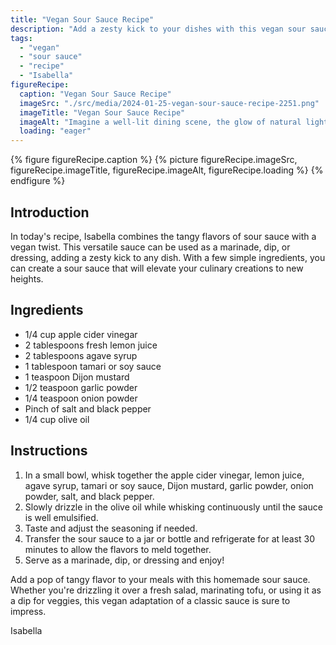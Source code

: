 ```yaml
---
title: "Vegan Sour Sauce Recipe"
description: "Add a zesty kick to your dishes with this vegan sour sauce recipe. Perfect as a marinade, dip, or dressing, it's a tangy and flavorful addition to any meal."
tags:
  - "vegan"
  - "sour sauce"
  - "recipe"
  - "Isabella"
figureRecipe: 
  caption: "Vegan Sour Sauce Recipe"
  imageSrc: "./src/media/2024-01-25-vegan-sour-sauce-recipe-2251.png"
  imageTitle: "Vegan Sour Sauce Recipe"
  imageAlt: "Imagine a well-lit dining scene, the glow of natural light emphasizing an array of mouth-watering dishes laid across the table. A women stands proudly, presenting her homemade vegan sour sauce, it's vibrancy standing out in the center of the table. Arranged around it, bowls of fresh vegetables, blocks of tofu, and colorful salads wait to be enhanced by the sauce's tangy flavour. The sauce, its base consisting of bright apple cider vinegar, freshly squeezed lemon juice, golden agave syrup, tamari or soy sauce, creamy Dijon mustard, and a dusting of garlic and onion powder, black pepper, and salt. Every ingredient, whisked together, results in a harmonic blend of flavors that promise to engage your taste buds. Light straying from the window catches on the ingredients, causing the sauce to sparkle enticingly."
  loading: "eager"
---
```


{% figure figureRecipe.caption %}
{% picture figureRecipe.imageSrc, figureRecipe.imageTitle, figureRecipe.imageAlt, figureRecipe.loading %}
{% endfigure %}

## Introduction

In today's recipe, Isabella combines the tangy flavors of sour sauce with a vegan twist. This versatile sauce can be used as a marinade, dip, or dressing, adding a zesty kick to any dish. With a few simple ingredients, you can create a sour sauce that will elevate your culinary creations to new heights.

## Ingredients

- 1/4 cup apple cider vinegar
- 2 tablespoons fresh lemon juice
- 2 tablespoons agave syrup
- 1 tablespoon tamari or soy sauce
- 1 teaspoon Dijon mustard
- 1/2 teaspoon garlic powder
- 1/4 teaspoon onion powder
- Pinch of salt and black pepper
- 1/4 cup olive oil

## Instructions

1. In a small bowl, whisk together the apple cider vinegar, lemon juice, agave syrup, tamari or soy sauce, Dijon mustard, garlic powder, onion powder, salt, and black pepper.
2. Slowly drizzle in the olive oil while whisking continuously until the sauce is well emulsified.
3. Taste and adjust the seasoning if needed.
4. Transfer the sour sauce to a jar or bottle and refrigerate for at least 30 minutes to allow the flavors to meld together.
5. Serve as a marinade, dip, or dressing and enjoy!

Add a pop of tangy flavor to your meals with this homemade sour sauce. Whether you're drizzling it over a fresh salad, marinating tofu, or using it as a dip for veggies, this vegan adaptation of a classic sauce is sure to impress.

Isabella


